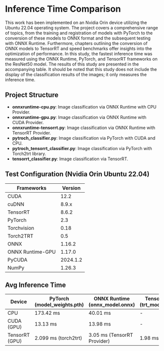 # Inference Time Comparison

This work has been implemented on an Nvidia Orin device utilizing the Ubuntu 22.04 operating system. 
The project covers a comprehensive range of topics, from the training and registration of models with PyTorch to the conversion of these models to ONNX format and the subsequent testing with ONNX Runtime. 
Furthermore, chapters outlining the conversion of ONNX models to TensorRT and speed benchmarks offer insights into the optimization of performance. In this study, the fastest inference time was measured using the ONNX Runtime, PyTorch, and TensorRT frameworks on the ResNet50 model. 
The results of this study are presented in the accompanying table. It should be noted that this study does not include the display of the classification results of the images; it only measures the inference time.

## Project Structure

- **onnxruntime-cpu.py**: Image classification via ONNX Runtime with CPU Provider.
- **onnxruntime-gpu.py**: Image classification via ONNX Runtime with CUDA Provider.
- **onnxruntime-tensorrt.py**: Image classification via ONNX Runtime with TensorRT Provider.
- **pytroch_classifier.py**: Image classification via PyTorch with CUDA and CPU.
- **pytroch_tensorrt_classifier.py**: Image classification via PyTorch with Torch2trt library.
- **tensorrt_classifier.py**: Image classification via TensorRT.

## Test Configuration (Nvidia Orin Ubuntu 22.04)

| Frameworks                | Version     |
|------------------------|-----------|
| CUDA                   | 12.2     |
| cuDNN                  | 8.9.x    |
| TensorRT               | 8.6.2    |
| PyTorch                | 2.3      |
| Torchvision            | 0.18     |
| Torch2TRT              | 0.5      |
| ONNX                   | 1.16.2   |
| ONNX Runtime-GPU      | 1.17.0   |
| PyCUDA                 | 2024.1.2 | 
| NumPy                  | 1.26.3   |

## Avg Inference Time

| Device                | PyTorch (model_weights.pth) | ONNX Runtime (onnx_model.onnx) | TensorRT (trt_model.trt)      |
|----------------------|------------------------------|----------------------------------|-------------------------------|
| CPU                  | 173.42 ms                   | 40.01 ms                        | -                             |
| CUDA (GPU)          | 13.13 ms                    | 13.98 ms                        | -                             |
| TensorRT (GPU)      | 2.099 ms (torch2trt)        | 3.05 ms (TensorRT Provider)     | 1.98 ms                       |
